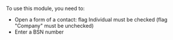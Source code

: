 To use this module, you need to:

- Open a form of a contact: flag Individual must be checked (flag
  "Company" must be unchecked)
- Enter a BSN number
